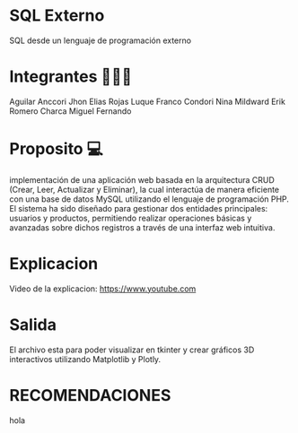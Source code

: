 # SQL Externo

SQL desde un lenguaje de programación externo

# Integrantes 🙋🏼‍♂️
  Aguilar Anccori Jhon Elias
  Rojas Luque Franco
  Condori Nina Mildward Erik
  Romero Charca Miguel Fernando


# Proposito 💻
implementación de una aplicación web basada en la arquitectura CRUD (Crear, Leer, Actualizar y Eliminar), la cual interactúa de manera eficiente con una base de datos MySQL utilizando el lenguaje de programación PHP. El sistema ha sido diseñado para gestionar dos entidades principales: usuarios y productos, permitiendo realizar operaciones básicas y avanzadas sobre dichos registros a través de una interfaz
web intuitiva.

# Explicacion
Video de la explicacion: https://www.youtube.com

# Salida
El archivo esta para poder visualizar en tkinter y crear gráficos 3D interactivos utilizando Matplotlib y Plotly.

# RECOMENDACIONES
hola
